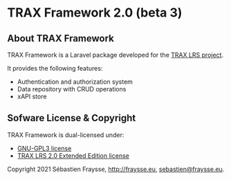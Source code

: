 # TRAX Framework 2.0 (beta 3)


## About TRAX Framework

TRAX Framework is a Laravel package developed for the [TRAX LRS project](http://traxlrs.com).

It provides the following features:

- Authentication and authorization system
- Data repository with CRUD operations
- xAPI store


## Sofware License & Copyright

TRAX Framework is dual-licensed under:

- [GNU-GPL3 license](https://www.gnu.org/licenses/gpl-3.0.fr.html)
- [TRAX LRS 2.0 Extended Edition license](https://github.com/trax-project/trax2-extended-lrs/blob/master/services/trax/docs/2.0/license.md)

Copyright 2021 Sébastien Fraysse, http://fraysse.eu, sebastien@fraysse.eu.
